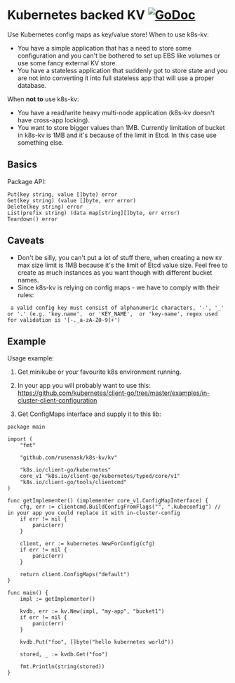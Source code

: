 # Kubernetes backed KV [![GoDoc](https://godoc.org/github.com/rusenask/k8s-kv/kv?status.svg)](https://godoc.org/github.com/rusenask/k8s-kv/kv)

Use Kubernetes config maps as key/value store! 
When to use k8s-kv:
* You have a simple application that has a need to store some configuration and you can't be bothered to set up EBS like volumes or use some fancy external KV store.
* You have a stateless application that suddenly got to store state and you are not into converting 
 it into full stateless app that will use a proper database.

When __not to__ use k8s-kv:
* You have a read/write heavy multi-node application (k8s-kv doesn't have cross-app locking).
* You want to store bigger values than 1MB. Currently limitation of bucket in k8s-kv is 1MB and it's because of the limit in Etcd. In this case use something else.


## Basics

Package API:

```
Put(key string, value []byte) error
Get(key string) (value []byte, err error)
Delete(key string) error
List(prefix string) (data map[string][]byte, err error)
Teardown() error
```

## Caveats

* Don't be silly, you can't put a lot of stuff there, when creating a new `KV` max size limit is 1MB because it's the limit
of Etcd value size. Feel free to create as much instances as you want though with different bucket names. 
* Since k8s-kv is relying on config maps - we have to comply with their rules:
```
 a valid config key must consist of alphanumeric characters, '-', '_' or '.' (e.g. 'key.name',  or 'KEY_NAME',  or 'key-name', regex used for validation is '[-._a-zA-Z0-9]+')
 ```



## Example

Usage example:

1. Get minikube or your favourite k8s environment running.

2. In your app you will probably want to use this: https://github.com/kubernetes/client-go/tree/master/examples/in-cluster-client-configuration

3. Get ConfigMaps interface and supply it to this lib:

```
package main

import (
	"fmt"

	"github.com/rusenask/k8s-kv/kv"

	"k8s.io/client-go/kubernetes"
	core_v1 "k8s.io/client-go/kubernetes/typed/core/v1"
	"k8s.io/client-go/tools/clientcmd"
)

func getImplementer() (implementer core_v1.ConfigMapInterface) {
	cfg, err := clientcmd.BuildConfigFromFlags("", ".kubeconfig") // in your app you could replace it with in-cluster-config
	if err != nil {
		panic(err)
	}

	client, err := kubernetes.NewForConfig(cfg)
	if err != nil {
		panic(err)
	}

	return client.ConfigMaps("default")
}

func main() {
	impl := getImplementer()

	kvdb, err := kv.New(impl, "my-app", "bucket1")
	if err != nil {
		panic(err)
	}

	kvdb.Put("foo", []byte("hello kubernetes world"))

	stored, _ := kvdb.Get("foo")

	fmt.Println(string(stored))
}
```